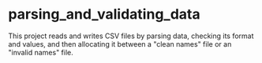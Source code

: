 # parsing_and_validating_data
This project reads and writes CSV files by parsing data, checking its format and values, and then allocating it between a "clean names" file or an "invalid names" file.
